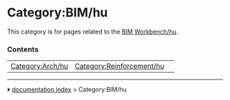 # Category:BIM/hu
This category is for pages related to the [BIM Workbench/hu](BIM_Workbench/hu.md).

### Contents

|     |     |     |
| --- | --- | --- |
| [Category:Arch/hu](Category_Arch/hu.md) | [Category:Reinforcement/hu](Category_Reinforcement/hu.md) |



---
⏵ [documentation index](../README.md) > Category:BIM/hu
